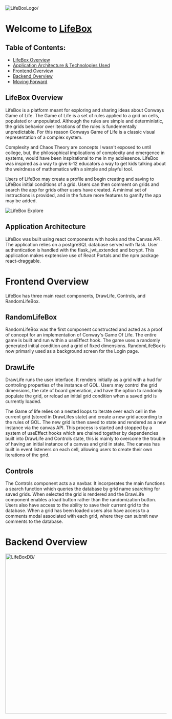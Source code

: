 <img src="https://lh3.googleusercontent.com/leCiYQX-bheA2_0h00QsLE6wV7cIzjiUc8Dc8_PoAZoeEvMLa0pqsTBaCP8_OmS1Sma7yBEbx2fujqMVTBKvz3B-E_vFCwx5hlo9N5Bb-DhNhIAHw3AXd_JbBWRlO30FOSZAjw0M5Q=w2400" align=center alt=LifeBoxLogo/>

# Welcome to [LifeBox](https://life-box.herokuapp.com/)

## Table of Contents:
- [LifeBox Overview](#lifebox-overview)
- [Application Architecture & Technologies Used](#application-architecture)
- [Frontend Overview](#frontend-overview)
- [Backend Overview](#backend-overview)
- [Moving Forward](#moving-forward)

## LifeBox Overview
LifeBox is a platform meant for exploring and sharing ideas about Conways Game of Life. The Game of Life is a set of rules applied to a grid on cells, populated or unpopulated. Although the rules are simple and deterministic, the grids behavior over iterations of the rules is fundementally unpredictable. For this reason Conways Game of Life is a classic visual representation of a complex system. 

Complexity and Chaos Theory are concepts I wasn't exposed to until college, but, the philosophical implications of complexity and emergence in systems, would have been inspirational to me in my adolesence. LifeBox was inspired as a way to give k-12 educators a way to get kids talking about the weirdness of mathematics with a simple and playful tool. 

Users of LifeBox may create a profile and begin creating and saving to LifeBox initial conditions of a grid. Users can then comment on grids and search the app for grids other users have created. A minimal set of instructions is provided, and in the future more features to gamify the app may be added.

![LifeBox Explore](client/public/LifeBoxExplore.gif)

## Application Architecture
LifeBox was built using react components with hooks and the Canvas API. The application relies on a postgreSQL database served with flask. User authentication is handled with the flask_jwt_extended and bcrypt. This application makes exptensive use of React Portals and the npm package react-draggable.

# Frontend Overview
LifeBox has three main react components, DrawLife, Controls, and RandomLifeBox. 

## RandomLifeBox
RandomLifeBox was the first component constructed and acted as a proof of concept for an implementation of Conway's Game Of Life. The entire game is built and run within a useEffect hook. The game uses a randomly generated initial condition and a grid of fixed dimensions. RandomLifeBox is now primarily used as a background screen for the Login page.

## DrawLife
DrawLife runs the user interface. It renders initially as a grid with a hud for controling properties of the instance of GOL. Users may control the grid dimensions, the rate of board generation, and have the option to randomly populate the grid, or reload an initial grid condition when a saved grid is currently loaded.

The Game of life relies on a nested loops to iterate over each cell in the current grid (stored in DrawLifes state) and create a new grid according to the rules of GOL. The new grid is then saved to state and rendered as a new instance via the canvas API. This process is started and stopped by a system of useEffect hooks which are chained together by dependencies built into DrawLife and Controls state, this is mainly to overcome the trouble of having an initial instance of a canvas and grid in state. The canvas has built in event listeners on each cell, allowing users to create their own iterations of the grid.

## Controls
The Controls component acts a a navbar. It incorperates the main functions a search function which queries the database by grid name searching for saved grids. When selected the grid is rendered and the DrawLife component enables a load button rather than the randomization button. Users also have access to the ability to save their current grid to the database. When a grid has been loaded users also have access to a comments modal associated with each grid, where they can submit new comments to the database. 

# Backend Overview
<img src="https://lh3.googleusercontent.com/wLlM94y46sPYcq_XanGk9SuKade4X-MNL9liiDwXWXNMs3m0nOswqE_wW6NTKuT5_ppukPKF_q00j1GOTrTcVbW3fXIBUjNafPRfLjN4KWdqHJMq78rarWuG71IUnLCvE0NNORns2Q=w2400" align=center width=800px height=500px alt=LifeBoxDB/>